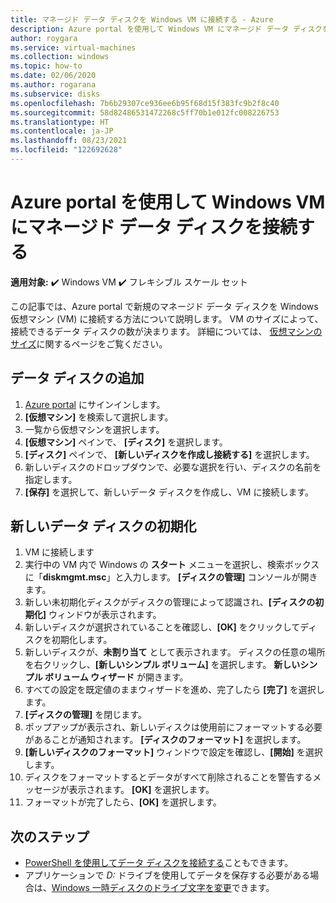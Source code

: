 ```yaml
---
title: マネージド データ ディスクを Windows VM に接続する - Azure
description: Azure portal を使用して Windows VM にマネージド データ ディスクを接続する方法について説明します。
author: roygara
ms.service: virtual-machines
ms.collection: windows
ms.topic: how-to
ms.date: 02/06/2020
ms.author: rogarana
ms.subservice: disks
ms.openlocfilehash: 7b6b29307ce936ee6b95f68d15f383fc9b2f8c40
ms.sourcegitcommit: 58d82486531472268c5ff70b1e012fc008226753
ms.translationtype: HT
ms.contentlocale: ja-JP
ms.lasthandoff: 08/23/2021
ms.locfileid: "122692628"
---
```

# <a name="attach-a-managed-data-disk-to-a-windows-vm-by-using-the-azure-portal"></a>Azure portal を使用して Windows VM にマネージド データ ディスクを接続する

**適用対象:** :heavy_check_mark: Windows VM :heavy_check_mark: フレキシブル スケール セット 


この記事では、Azure portal で新規のマネージド データ ディスクを Windows 仮想マシン (VM) に接続する方法について説明します。 VM のサイズによって、接続できるデータ ディスクの数が決まります。 詳細については、 [仮想マシンのサイズ](../sizes.md)に関するページをご覧ください。


## <a name="add-a-data-disk"></a>データ ディスクの追加

1. [Azure portal](https://portal.azure.com) にサインインします。
1. **[仮想マシン]** を検索して選択します。
1. 一覧から仮想マシンを選択します。
1. **[仮想マシン]** ペインで、 **[ディスク]** を選択します。
1. **[ディスク]** ペインで、 **[新しいディスクを作成し接続する]** を選択します。
1. 新しいディスクのドロップダウンで、必要な選択を行い、ディスクの名前を指定します。
1. **[保存]** を選択して、新しいデータ ディスクを作成し、VM に接続します。

## <a name="initialize-a-new-data-disk"></a>新しいデータ ディスクの初期化

1. VM に接続します
1. 実行中の VM 内で Windows の **スタート** メニューを選択し、検索ボックスに「**diskmgmt.msc**」と入力します。 **[ディスクの管理]** コンソールが開きます。
1. 新しい未初期化ディスクがディスクの管理によって認識され、**[ディスクの初期化]** ウィンドウが表示されます。
1. 新しいディスクが選択されていることを確認し、**[OK]** をクリックしてディスクを初期化します。
1. 新しいディスクが、**未割り当て** として表示されます。 ディスクの任意の場所を右クリックし、**[新しいシンプル ボリューム]** を選択します。 **新しいシンプル ボリューム ウィザード** が開きます。
1. すべての設定を既定値のままウィザードを進め、完了したら **[完了]** を選択します。
1. **[ディスクの管理]** を閉じます。
1. ポップアップが表示され、新しいディスクは使用前にフォーマットする必要があることが通知されます。 **[ディスクのフォーマット]** を選択します。
1. **[新しいディスクのフォーマット]** ウィンドウで設定を確認し、**[開始]** を選択します。
1. ディスクをフォーマットするとデータがすべて削除されることを警告するメッセージが表示されます。 **[OK]** を選択します。
1. フォーマットが完了したら、**[OK]** を選択します。

## <a name="next-steps"></a>次のステップ

- [PowerShell を使用してデータ ディスクを接続する](attach-disk-ps.md)こともできます。
- アプリケーションで *D:* ドライブを使用してデータを保存する必要がある場合は、[Windows 一時ディスクのドライブ文字を変更](change-drive-letter.md)できます。